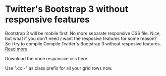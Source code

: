 Twitter's Bootstrap 3 without responsive features
================================================

Bootstrap 3 will be mobile first. No more separate responsive CSS file. Nice, but what if you don't need / want the resposive features for some reason? So i try to compile Compile Twitter's Bootstrap 3 without resposive features.
[Read more](http://bassjobsen.weblogs.fm/)

Download the none responsive css here.

Use ".col-" as class prefix for all your grid rows now.
